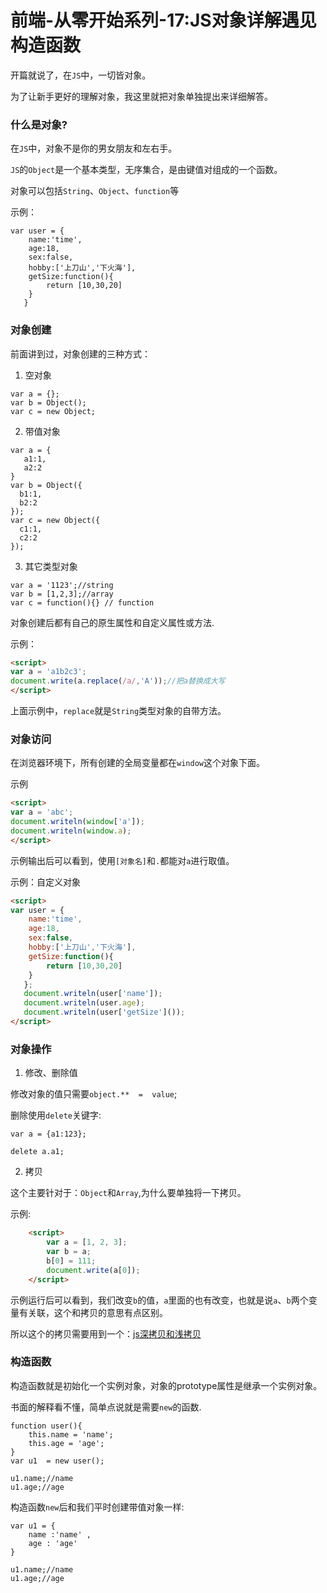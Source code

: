 # 前端-从零开始系列-17:JS对象详解遇见构造函数

开篇就说了，在`JS`中，一切皆对象。

为了让新手更好的理解对象，我这里就把对象单独提出来详细解答。

### 什么是对象?

在`JS`中，对象不是你的男女朋友和左右手。

`JS`的`Object`是一个基本类型，无序集合，是由键值对组成的一个函数。

对象可以包括`String`、`Object`、`function`等

示例：
```
var user = {
	name:'time',
    age:18,
    sex:false,
    hobby:['上刀山','下火海'],
    getSize:function(){
    	return [10,30,20]
    }
   }
```

### 对象创建

前面讲到过，对象创建的三种方式：

1. 空对象
```
var a = {};
var b = Object();
var c = new Object;
``` 
2. 带值对象

```
var a = {
   a1:1,
   a2:2
}
var b = Object({
  b1:1,
  b2:2
});
var c = new Object({
  c1:1,
  c2:2
});
```

3. 其它类型对象

```
var a = '1123';//string
var b = [1,2,3];//array
var c = function(){} // function

```

对象创建后都有自己的原生属性和自定义属性或方法.

示例：
```html
<script>
var a = 'a1b2c3';
document.write(a.replace(/a/,'A'));//把a替换成大写
</script>
```
上面示例中，`replace`就是`String`类型对象的自带方法。


### 对象访问

在浏览器环境下，所有创建的全局变量都在`window`这个对象下面。

示例
```html
<script>
var a = 'abc';
document.writeln(window['a']);
document.writeln(window.a);
</script>
```
示例输出后可以看到，使用`[对象名]`和`.`都能对`a`进行取值。

示例：自定义对象

```html
<script>
var user = {
	name:'time',
    age:18,
    sex:false,
    hobby:['上刀山','下火海'],
    getSize:function(){
    	return [10,30,20]
    }
   };
   document.writeln(user['name']);
   document.writeln(user.age);
   document.writeln(user['getSize']());
</script>
```

### 对象操作

1. 修改、删除值

修改对象的值只需要`object.**  =  value`;

删除使用`delete`关键字:

```
var a = {a1:123};

delete a.a1;
```

2. 拷贝

这个主要针对于：`Object`和`Array`,为什么要单独将一下拷贝。

示例:

```html
    <script>
        var a = [1, 2, 3];
        var b = a;
        b[0] = 111;
        document.write(a[0]);
    </script>
```
示例运行后可以看到，我们改变`b`的值，`a`里面的也有改变，也就是说`a`、`b`两个变量有关联，这个和拷贝的意思有点区别。

所以这个的拷贝需要用到一个：[js深拷贝和浅拷贝](http://www.cnblogs.com/yichengbo/archive/2014/07/10/3835882.html)


### 构造函数

构造函数就是初始化一个实例对象，对象的prototype属性是继承一个实例对象。

书面的解释看不懂，简单点说就是需要`new`的函数.

```
function user(){
	this.name = 'name';
    this.age = 'age';
}
var u1  = new user();

u1.name;//name
u1.age;//age
```

构造函数`new`后和我们平时创建带值对象一样:

```
var u1 = {
	name :'name' ,
    age : 'age'
}

u1.name;//name
u1.age;//age
```

